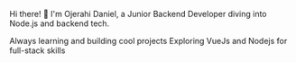 Hi there! 👋 I'm Ojerahi Daniel, a Junior Backend Developer diving into Node.js and backend tech.

Always learning and building cool projects
 Exploring VueJs and Nodejs for full-stack skills
  
